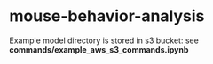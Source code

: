 # mouse-behavior-analysis
Example model directory is stored in s3 bucket: see __commands/example_aws_s3_commands.ipynb__